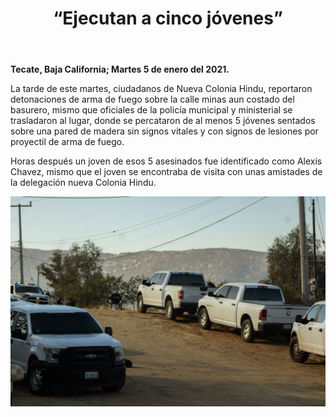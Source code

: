 ﻿---
layout: blog
title: “Ejecutan a cinco jóvenes”
Date: 2021-01-05
categories: tecate
permalink: /:categories/:title:output_ext
image: /img/cnr/2021-01-05-ejecutan-a-cinco-jovenes.JPG
alt: “ “
autor:
---


**Tecate, Baja California; Martes 5 de enero del 2021.** 


La tarde de este martes, ciudadanos de Nueva Colonia Hindu, reportaron detonaciones de arma de fuego sobre la calle minas aun costado del basurero, mismo que oficiales de la policía municipal y ministerial se trasladaron al lugar, donde se percataron de al menos 5 jóvenes sentados sobre una pared de madera sin signos vitales y con signos de lesiones por proyectil de arma de fuego.


Horas después un joven de esos 5 asesinados fue identificado como Alexis Chavez, mismo que el joven se encontraba de visita con unas amistades de la delegación nueva Colonia Hindu.

<div id="carouselExampleSlidesOnly" class="carousel slide" data-ride="carousel">
  <div class="carousel-inner">
    <div class="carousel-item active">
       <img class="d-block w-100" src="/img/cnr/2021-01-05-ejecutan-a-cinco-jovenes.JPG" loading="lazy"  alt="">
    </div>
  </div>
</div>